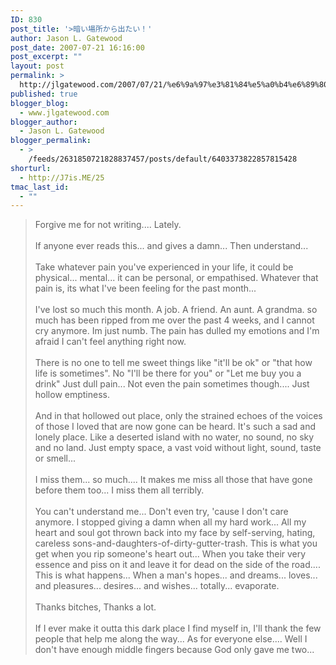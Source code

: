 ```yaml
---
ID: 830
post_title: '>暗い場所から出たい！'
author: Jason L. Gatewood
post_date: 2007-07-21 16:16:00
post_excerpt: ""
layout: post
permalink: >
  http://jlgatewood.com/2007/07/21/%e6%9a%97%e3%81%84%e5%a0%b4%e6%89%80%e3%81%8b%e3%82%89%e5%87%ba%e3%81%9f%e3%81%84%ef%bc%81/
published: true
blogger_blog:
  - www.jlgatewood.com
blogger_author:
  - Jason L. Gatewood
blogger_permalink:
  - >
    /feeds/2631850721828837457/posts/default/6403373822857815428
shorturl:
  - http://J7is.ME/25
tmac_last_id:
  - ""
---
```

>Forgive me for not writing....   Lately.<br /><br />If anyone ever reads this...  and gives a damn...  Then understand... <br /><br />Take whatever pain you've experienced in your life, it could be physical...  mental...  it can be personal, or empathised.    Whatever that pain is, its what I've been feeling for the past month...  <br /><br />I've lost so much this month.   A job.  A friend.  An aunt.  A grandma.  so much has been ripped from me over the past 4 weeks, and I cannot cry anymore.  Im just numb.  The pain has dulled my emotions and I'm afraid I can't feel anything right now. <br /><br />There is no one to tell me sweet things like "it'll be ok" or "that how life is sometimes".   No "I'll be there for you" or "Let me buy you a drink"  Just dull pain...  Not even the pain sometimes though....  Just hollow emptiness. <br /><br />And in that hollowed out place, only the strained echoes  of the voices of those I loved that are now gone can be heard.   It's such a sad and lonely place.  Like a deserted island with no water, no sound, no sky and no land.  Just empty space, a vast void without light, sound, taste or smell...  <br /><br />I miss them...  so much....   It makes me miss all those that have gone before them too...  I miss them all terribly.<br /><br />You can't understand me...  Don't even try, 'cause I don't care anymore.  I stopped giving a damn when all my hard work...  All my heart and soul got thrown back into my face by self-serving, hating, careless sons-and-daughters-of-dirty-gutter-trash.  This is what you get when you rip someone's heart out...  When you take their very essence and piss on it and leave it for dead on the side of the road....   This is what happens...   When a man's hopes...  and dreams...  loves...  and pleasures...  desires... and wishes...   totally... evaporate.<br /><br />Thanks bitches,  Thanks a lot. <br /><br />If I ever make it outta this dark place I find myself in, I'll thank the few people that help me along the way...   As for everyone else....   Well I don't have enough middle fingers because God only gave me two...